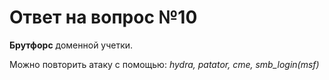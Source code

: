 # Ответ на вопрос №10

**Брутфорс** доменной учетки. 

Можно повторить атаку с помощью: _hydra, patator, cme, smb_login(msf)_